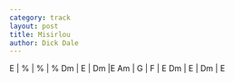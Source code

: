 ```yaml
---
category: track
layout: post
title: Misirlou
author: Dick Dale
---
```


<canvas class="chords">E | % | % | %
Dm | E | Dm |E
Am | G | F | E 
Dm | E | Dm | E</canvas>





